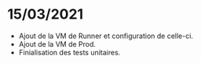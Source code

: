# 15/03/2021

* Ajout de la VM de Runner et configuration de celle-ci.
* Ajout de la VM de Prod.
* Finialisation des tests unitaires.